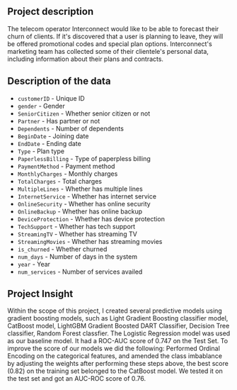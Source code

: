 ## Project description

The telecom operator Interconnect would like to be able to forecast their churn of clients. If it's discovered that a user is planning to leave, they will be offered promotional codes and special plan options. Interconnect's marketing team has collected some of their clientele's personal data, including information about their plans and contracts.



## Description of the data

- `customerID` - Unique ID
- `gender` - Gender
- `SeniorCitizen` - Whether senior citizen or not
- `Partner` - Has partner or not
- `Dependents` - Number of dependents
- `BeginDate` - Joining date
- `EndDate` - Ending date
- `Type` - Plan type
- `PaperlessBilling` - Type of paperpless billing
- `PaymentMethod` - Payment method
- `MonthlyCharges` - Monthly charges
- `TotalCharges` - Total charges
- `MultipleLines` - Whether has multiple lines
- `InternetService` - Whether has internet service
- `OnlineSecurity` - Whether has online security
- `OnlineBackup` - Whether has online backup
- `DeviceProtection` - Whether has device protection
- `TechSupport` - Whether has tech support
- `StreamingTV` - Whether has streaming TV
- `StreamingMovies` - Whether has streaming movies
- `is_churned` - Whether churned
- `num_days` - Number of days in the system
- `year` - Year
- `num_services` - Number of services availed


## Project Insight

Within the scope of this project, I created several predictive models using gradient boosting models, such as Light Gradient Boosting classifier model, CatBoost model, LightGBM Gradient Boosted DART Classifier, Decision Tree classifier, Random Forest classfier. The Logistic Regression model was used as our baseline model. It had a ROC-AUC score of 0.747 on the Test Set.
To improve the score of our models we did the following:
Performed Ordinal Encoding on the categorical features, and amended the class imbablance by adjusting the weights
after performing these steps above, the best score (0.82) on the training set belonged to the CatBoost model. We tested it on the test set and got an AUC-ROC score of 0.76.

